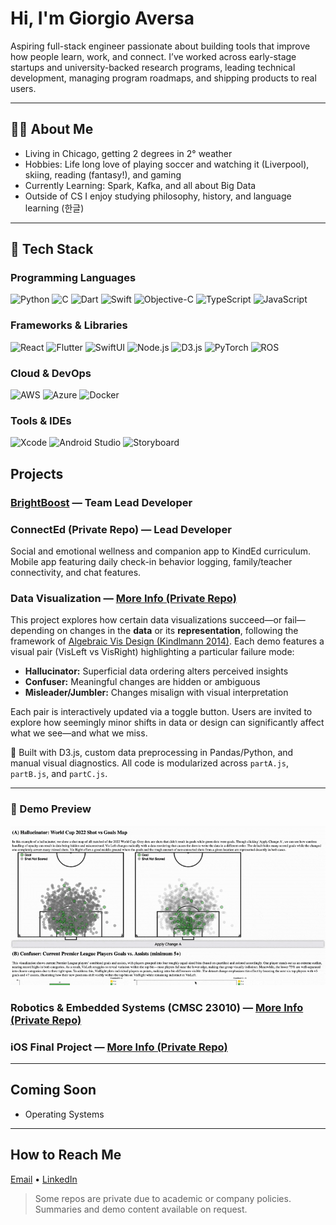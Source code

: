# Hi, I'm Giorgio Aversa

Aspiring full-stack engineer passionate about building tools that improve how people learn, work, and connect. I’ve worked across early-stage startups and university-backed research programs, leading technical development, managing program roadmaps, and shipping products to real users.

---

## 🧑‍💻 About Me

- Living in Chicago, getting 2 degrees in 2° weather
- Hobbies: Life long love of playing soccer and watching it (Liverpool), skiing, reading (fantasy!), and gaming
- Currently Learning: Spark, Kafka, and all about Big Data
- Outside of CS I enjoy studying philosophy, history, and language learning (한글)

---

## 🥞 Tech Stack

### Programming Languages  
![Python](https://img.shields.io/badge/Python-3670A0?style=for-the-badge&logo=python&logoColor=white)
![C](https://img.shields.io/badge/C-00599C?style=for-the-badge&logo=c&logoColor=white)
![Dart](https://img.shields.io/badge/Dart-0175C2?style=for-the-badge&logo=dart&logoColor=white)
![Swift](https://img.shields.io/badge/Swift-FA7343?style=for-the-badge&logo=swift&logoColor=white)
![Objective-C](https://img.shields.io/badge/Objective--C-438EFF?style=for-the-badge&logo=c&logoColor=white)
![TypeScript](https://img.shields.io/badge/TypeScript-3178C6?style=for-the-badge&logo=typescript&logoColor=white)
![JavaScript](https://img.shields.io/badge/JavaScript-F7DF1E?style=for-the-badge&logo=javascript&logoColor=black)

### Frameworks & Libraries  
![React](https://img.shields.io/badge/React-20232A?style=for-the-badge&logo=react&logoColor=61DAFB)
![Flutter](https://img.shields.io/badge/Flutter-02569B?style=for-the-badge&logo=flutter&logoColor=white)
![SwiftUI](https://img.shields.io/badge/SwiftUI-FA7343?style=for-the-badge&logo=swift&logoColor=white)
![Node.js](https://img.shields.io/badge/Node.js-339933?style=for-the-badge&logo=nodedotjs&logoColor=white)
![D3.js](https://img.shields.io/badge/D3.js-F9A03C?style=for-the-badge&logo=d3.js&logoColor=black)
![PyTorch](https://img.shields.io/badge/PyTorch-EE4C2C?style=for-the-badge&logo=pytorch&logoColor=white)
![ROS](https://img.shields.io/badge/ROS-22314E?style=for-the-badge&logo=ros&logoColor=white)

### Cloud & DevOps  
![AWS](https://img.shields.io/badge/AWS-232F3E?style=for-the-badge&logo=amazonaws&logoColor=white)
![Azure](https://img.shields.io/badge/Azure-0078D4?style=for-the-badge&logo=microsoftazure&logoColor=white)
![Docker](https://img.shields.io/badge/Docker-2496ED?style=for-the-badge&logo=docker&logoColor=white)

### Tools & IDEs  
![Xcode](https://img.shields.io/badge/Xcode-147EFB?style=for-the-badge&logo=xcode&logoColor=white)
![Android Studio](https://img.shields.io/badge/Android%20Studio-3DDC84?style=for-the-badge&logo=androidstudio&logoColor=white)
![Storyboard](https://img.shields.io/badge/Storyboard-FA7343?style=for-the-badge&logo=apple&logoColor=white)


## Projects

### [BrightBoost](https://github.com/Bright-Bots-Initiative/brightboost) — Team Lead Developer  


### ConnectEd (Private Repo) — Lead Developer  
Social and emotional wellness and companion app to KindEd curriculum. Mobile app featuring daily check-in behavior logging, family/teacher connectivity, and chat features.

### Data Visualization — [More Info (Private Repo)]()  

This project explores how certain data visualizations succeed—or fail—depending on changes in the **data** or its **representation**, following the framework of [Algebraic Vis Design (Kindlmann 2014)]((https://pubmed.ncbi.nlm.nih.gov/26356932/)). Each demo features a visual pair (VisLeft vs VisRight) highlighting a particular failure mode:

- **Hallucinator:** Superficial data ordering alters perceived insights
- **Confuser:** Meaningful changes are hidden or ambiguous
- **Misleader/Jumbler:** Changes misalign with visual interpretation

Each pair is interactively updated via a toggle button. Users are invited to explore how seemingly minor shifts in data or design can significantly affect what we see—and what we miss.

📁 Built with D3.js, custom data preprocessing in Pandas/Python, and manual visual diagnostics. All code is modularized across `partA.js`, `partB.js`, and `partC.js`.

---

### 🎥 Demo Preview

![Snippet](./assets/dataviz_snippet.gif)

### Robotics & Embedded Systems (CMSC 23010) — [More Info (Private Repo)]()  


### iOS Final Project — [More Info (Private Repo)]()  


---

## Coming Soon

- Operating Systems

---

## How to Reach Me

[Email](mailto:giorgioaversa3@gmail.com) • [LinkedIn](https://www.linkedin.com/in/giorgio-aversa-669661287)

> Some repos are private due to academic or company policies. Summaries and demo content available on request.

